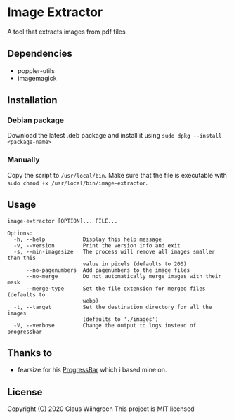 # Image Extractor
A tool that extracts images from pdf files

## Dependencies
* poppler-utils
* imagemagick

## Installation

### Debian package
Download the latest .deb package and install it using `sudo dpkg --install <package-name>`

### Manually
Copy the script to `/usr/local/bin`. Make sure that the file is executable with `sudo chmod +x /usr/local/bin/image-extractor`.

## Usage
```
image-extractor [OPTION]... FILE... 

Options:
  -h, --help            Display this help message
  -v, --version         Print the version info and exit
  -s, --min-imagesize   The process will remove all images smaller than this
                        value in pixels (defaults to 200)
      --no-pagenumbers  Add pagenumbers to the image files
      --no-merge        Do not automatically merge images with their mask
      --merge-type      Set the file extension for merged files (defaults to 
                        webp)
  -t, --target          Set the destination directory for all the images
                        (defaults to './images')
  -V, --verbose         Change the output to logs instead of progressbar
```

## Thanks to
* fearsize for his [ProgressBar](https://github.com/fearside/ProgressBar) which i based mine on.

## License

Copyright (C) 2020 Claus Wiingreen
This project is MIT licensed
